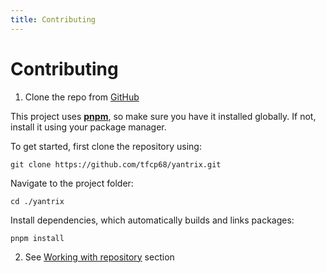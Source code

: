 ```yaml
---
title: Contributing
---
```


# Contributing

1. Clone the repo from [GitHub](https://github.com/tfcp68/yantrix)

This project uses [**pnpm**](https://pnpm.io/), so make sure you have it installed globally. If not, install it using your package manager.

To get started, first clone the repository using:

```shell
git clone https://github.com/tfcp68/yantrix.git
```

Navigate to the project folder:

```shell
cd ./yantrix
```

Install dependencies, which automatically builds and links packages:

```shell
pnpm install
```

2. See [Working with repository](1_working_with_repo.html) section
